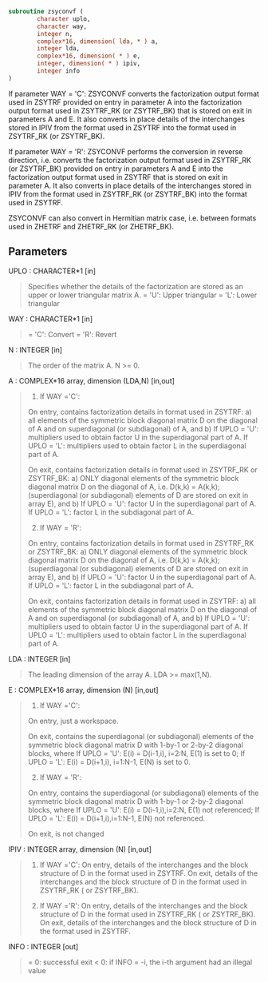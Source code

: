 ```fortran
subroutine zsyconvf (
        character uplo,
        character way,
        integer n,
        complex*16, dimension( lda, * ) a,
        integer lda,
        complex*16, dimension( * ) e,
        integer, dimension( * ) ipiv,
        integer info
)
```

If parameter WAY = 'C':
ZSYCONVF converts the factorization output format used in
ZSYTRF provided on entry in parameter A into the factorization
output format used in ZSYTRF_RK (or ZSYTRF_BK) that is stored
on exit in parameters A and E. It also converts in place details of
the interchanges stored in IPIV from the format used in ZSYTRF into
the format used in ZSYTRF_RK (or ZSYTRF_BK).

If parameter WAY = 'R':
ZSYCONVF performs the conversion in reverse direction, i.e.
converts the factorization output format used in ZSYTRF_RK
(or ZSYTRF_BK) provided on entry in parameters A and E into
the factorization output format used in ZSYTRF that is stored
on exit in parameter A. It also converts in place details of
the interchanges stored in IPIV from the format used in ZSYTRF_RK
(or ZSYTRF_BK) into the format used in ZSYTRF.

ZSYCONVF can also convert in Hermitian matrix case, i.e. between
formats used in ZHETRF and ZHETRF_RK (or ZHETRF_BK).

## Parameters
UPLO : CHARACTER\*1 [in]
> Specifies whether the details of the factorization are
> stored as an upper or lower triangular matrix A.
> = 'U':  Upper triangular
> = 'L':  Lower triangular

WAY : CHARACTER\*1 [in]
> = 'C': Convert
> = 'R': Revert

N : INTEGER [in]
> The order of the matrix A.  N >= 0.

A : COMPLEX\*16 array, dimension (LDA,N) [in,out]
> 
> 1) If WAY ='C':
> 
> On entry, contains factorization details in format used in
> ZSYTRF:
> a) all elements of the symmetric block diagonal
> matrix D on the diagonal of A and on superdiagonal
> (or subdiagonal) of A, and
> b) If UPLO = 'U': multipliers used to obtain factor U
> in the superdiagonal part of A.
> If UPLO = 'L': multipliers used to obtain factor L
> in the superdiagonal part of A.
> 
> On exit, contains factorization details in format used in
> ZSYTRF_RK or ZSYTRF_BK:
> a) ONLY diagonal elements of the symmetric block diagonal
> matrix D on the diagonal of A, i.e. D(k,k) = A(k,k);
> (superdiagonal (or subdiagonal) elements of D
> are stored on exit in array E), and
> b) If UPLO = 'U': factor U in the superdiagonal part of A.
> If UPLO = 'L': factor L in the subdiagonal part of A.
> 
> 2) If WAY = 'R':
> 
> On entry, contains factorization details in format used in
> ZSYTRF_RK or ZSYTRF_BK:
> a) ONLY diagonal elements of the symmetric block diagonal
> matrix D on the diagonal of A, i.e. D(k,k) = A(k,k);
> (superdiagonal (or subdiagonal) elements of D
> are stored on exit in array E), and
> b) If UPLO = 'U': factor U in the superdiagonal part of A.
> If UPLO = 'L': factor L in the subdiagonal part of A.
> 
> On exit, contains factorization details in format used in
> ZSYTRF:
> a) all elements of the symmetric block diagonal
> matrix D on the diagonal of A and on superdiagonal
> (or subdiagonal) of A, and
> b) If UPLO = 'U': multipliers used to obtain factor U
> in the superdiagonal part of A.
> If UPLO = 'L': multipliers used to obtain factor L
> in the superdiagonal part of A.

LDA : INTEGER [in]
> The leading dimension of the array A.  LDA >= max(1,N).

E : COMPLEX\*16 array, dimension (N) [in,out]
> 
> 1) If WAY ='C':
> 
> On entry, just a workspace.
> 
> On exit, contains the superdiagonal (or subdiagonal)
> elements of the symmetric block diagonal matrix D
> with 1-by-1 or 2-by-2 diagonal blocks, where
> If UPLO = 'U': E(i) = D(i-1,i), i=2:N, E(1) is set to 0;
> If UPLO = 'L': E(i) = D(i+1,i), i=1:N-1, E(N) is set to 0.
> 
> 2) If WAY = 'R':
> 
> On entry, contains the superdiagonal (or subdiagonal)
> elements of the symmetric block diagonal matrix D
> with 1-by-1 or 2-by-2 diagonal blocks, where
> If UPLO = 'U': E(i) = D(i-1,i),i=2:N, E(1) not referenced;
> If UPLO = 'L': E(i) = D(i+1,i),i=1:N-1, E(N) not referenced.
> 
> On exit, is not changed

IPIV : INTEGER array, dimension (N) [in,out]
> 
> 1) If WAY ='C':
> On entry, details of the interchanges and the block
> structure of D in the format used in ZSYTRF.
> On exit, details of the interchanges and the block
> structure of D in the format used in ZSYTRF_RK
> ( or ZSYTRF_BK).
> 
> 1) If WAY ='R':
> On entry, details of the interchanges and the block
> structure of D in the format used in ZSYTRF_RK
> ( or ZSYTRF_BK).
> On exit, details of the interchanges and the block
> structure of D in the format used in ZSYTRF.

INFO : INTEGER [out]
> = 0:  successful exit
> < 0:  if INFO = -i, the i-th argument had an illegal value
